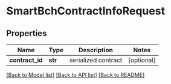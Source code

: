 # SmartBchContractInfoRequest

## Properties
Name | Type | Description | Notes
------------ | ------------- | ------------- | -------------
**contract_id** | **str** | serialized contract | [optional] 

[[Back to Model list]](../README.md#documentation-for-models) [[Back to API list]](../README.md#documentation-for-api-endpoints) [[Back to README]](../README.md)


